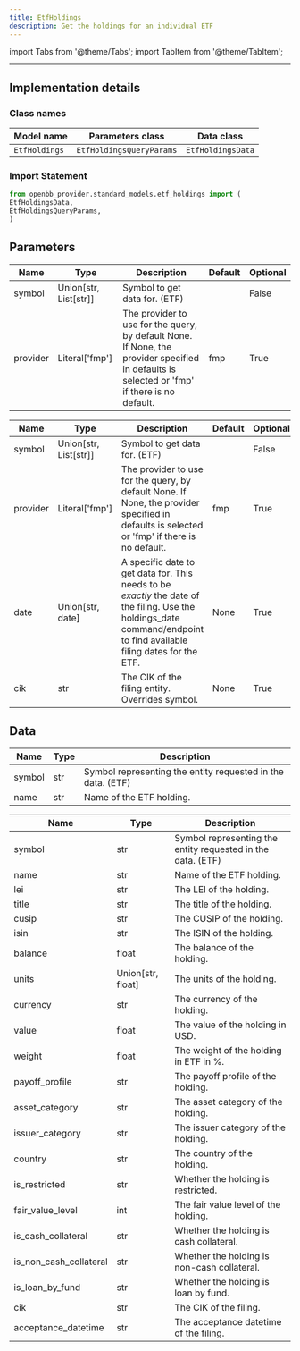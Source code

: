 ```yaml
---
title: EtfHoldings
description: Get the holdings for an individual ETF
---
```


<!-- markdownlint-disable MD012 MD031 MD033 -->

import Tabs from '@theme/Tabs';
import TabItem from '@theme/TabItem';

---

## Implementation details

### Class names

| Model name | Parameters class | Data class |
| ---------- | ---------------- | ---------- |
| `EtfHoldings` | `EtfHoldingsQueryParams` | `EtfHoldingsData` |

### Import Statement

```python
from openbb_provider.standard_models.etf_holdings import (
EtfHoldingsData,
EtfHoldingsQueryParams,
)
```

## Parameters

<Tabs>
<TabItem value="standard" label="Standard">

| Name | Type | Description | Default | Optional |
| ---- | ---- | ----------- | ------- | -------- |
| symbol | Union[str, List[str]] | Symbol to get data for. (ETF) |  | False |
| provider | Literal['fmp'] | The provider to use for the query, by default None. If None, the provider specified in defaults is selected or 'fmp' if there is no default. | fmp | True |
</TabItem>

<TabItem value='fmp' label='fmp'>

| Name | Type | Description | Default | Optional |
| ---- | ---- | ----------- | ------- | -------- |
| symbol | Union[str, List[str]] | Symbol to get data for. (ETF) |  | False |
| provider | Literal['fmp'] | The provider to use for the query, by default None. If None, the provider specified in defaults is selected or 'fmp' if there is no default. | fmp | True |
| date | Union[str, date] | A specific date to get data for. This needs to be _exactly_ the date of the filing. Use the holdings_date command/endpoint to find available filing dates for the ETF. | None | True |
| cik | str | The CIK of the filing entity. Overrides symbol. | None | True |
</TabItem>

</Tabs>

## Data

<Tabs>
<TabItem value="standard" label="Standard">

| Name | Type | Description |
| ---- | ---- | ----------- |
| symbol | str | Symbol representing the entity requested in the data. (ETF) |
| name | str | Name of the ETF holding. |
</TabItem>

<TabItem value='fmp' label='fmp'>

| Name | Type | Description |
| ---- | ---- | ----------- |
| symbol | str | Symbol representing the entity requested in the data. (ETF) |
| name | str | Name of the ETF holding. |
| lei | str | The LEI of the holding. |
| title | str | The title of the holding. |
| cusip | str | The CUSIP of the holding. |
| isin | str | The ISIN of the holding. |
| balance | float | The balance of the holding. |
| units | Union[str, float] | The units of the holding. |
| currency | str | The currency of the holding. |
| value | float | The value of the holding in USD. |
| weight | float | The weight of the holding in ETF in %. |
| payoff_profile | str | The payoff profile of the holding. |
| asset_category | str | The asset category of the holding. |
| issuer_category | str | The issuer category of the holding. |
| country | str | The country of the holding. |
| is_restricted | str | Whether the holding is restricted. |
| fair_value_level | int | The fair value level of the holding. |
| is_cash_collateral | str | Whether the holding is cash collateral. |
| is_non_cash_collateral | str | Whether the holding is non-cash collateral. |
| is_loan_by_fund | str | Whether the holding is loan by fund. |
| cik | str | The CIK of the filing. |
| acceptance_datetime | str | The acceptance datetime of the filing. |
</TabItem>

</Tabs>

